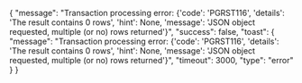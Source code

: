 {
    "message": "Transaction processing error: {'code': 'PGRST116', 'details': 'The result contains 0 rows', 'hint': None, 'message': 'JSON object requested, multiple (or no) rows returned'}",
    "success": false,
    "toast": {
        "message": "Transaction processing error: {'code': 'PGRST116', 'details': 'The result contains 0 rows', 'hint': None, 'message': 'JSON object requested, multiple (or no) rows returned'}",
        "timeout": 3000,
        "type": "error"
    }
}